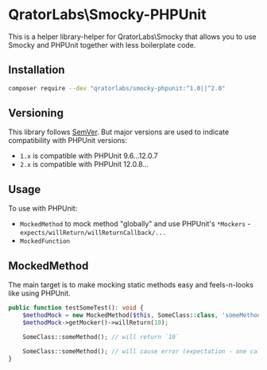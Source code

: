 # QratorLabs\Smocky-PHPUnit

This is a helper library-helper for QratorLabs\Smocky
that allows you to use Smocky and PHPUnit together with less boilerplate code.

## Installation

```bash
composer require --dev "qratorlabs/smocky-phpunit:^1.0||^2.0"
```

## Versioning

This library follows [SemVer](https://semver.org/).
But major versions are used to indicate compatibility with PHPUnit versions:
- `1.x` is compatible with PHPUnit 9.6...12.0.7
- `2.x` is compatible with PHPUnit 12.0.8...

## Usage
To use with PHPUnit:
  - `MockedMethod` to mock method "globally" and use PHPUnit's `*Mockers` - `expects/willReturn/willReturnCallback/...`
  - `MockedFunction` 
## MockedMethod

The main target is to make mocking static methods easy and feels-n-looks like using PHPUnit.

```php
public function testSomeTest(): void {
    $methodMock = new MockedMethod($this, SomeClass::class, 'someMethod', once());
    $methodMock->getMocker()->willReturn(10);

    SomeClass::someMethod(); // will return `10`
    
    SomeClass::someMethod(); // will cause error (expectation - one call)
}
```